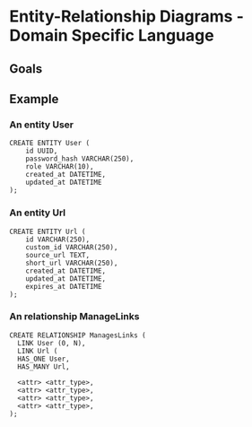 # Entity-Relationship Diagrams - Domain Specific Language

## Goals

## Example

### An entity User

```
CREATE ENTITY User (
    id UUID,
    password_hash VARCHAR(250),
    role VARCHAR(10),
    created_at DATETIME,
    updated_at DATETIME
);
```

### An entity Url

```
CREATE ENTITY Url (
    id VARCHAR(250),
    custom_id VARCHAR(250),
    source_url TEXT,
    short_url VARCHAR(250),
    created_at DATETIME,
    updated_at DATETIME,
    expires_at DATETIME
);
```

### An relationship ManageLinks

```
CREATE RELATIONSHIP ManagesLinks (
  LINK User (0, N),
  LINK Url (
  HAS_ONE User,
  HAS_MANY Url,
  
  <attr> <attr_type>,
  <attr> <attr_type>,
  <attr> <attr_type>,
  <attr> <attr_type>,
);
```

